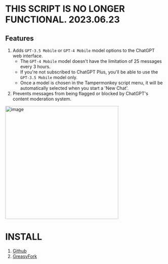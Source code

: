 # THIS SCRIPT IS NO LONGER FUNCTIONAL. 2023.06.23

## Features
1. Adds `GPT-3.5 Mobile` or `GPT-4 Mobile` model options to the ChatGPT web interface.
    - The `GPT-4 Mobile` model doesn't have the limitation of 25 messages every 3 hours.
    - If you're not subscribed to ChatGPT Plus, you'll be able to use the `GPT-3.5 Mobile` model only.
    - Once a model is chosen in the Tampermonkey script menu, it will be automatically selected when you start a 'New Chat'.
2. Prevents messages from being flagged or blocked by ChatGPT's content moderation system.

<img width="357" alt="image" src="https://github.com/Unintendedz/talk-to-gpt-4-mobile/assets/64687143/3f837134-869d-4d52-8ac3-9dddcd132335">

# INSTALL

1. [Github](https://github.com/Unintendedz/talk-to-gpt-4-mobile/raw/main/userscript.user.js)
2. [GreasyFork](https://greasyfork.org/en/scripts/467538-talk-to-gpt-4-mobile)

